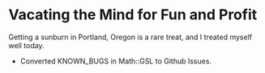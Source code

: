 # Vacating the Mind for Fun and Profit

Getting a sunburn in Portland, Oregon is a rare treat, and I treated myself well today.

 * Converted KNOWN_BUGS in Math::GSL to Github Issues.
